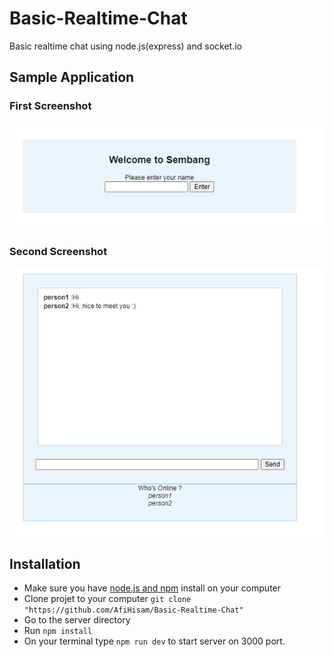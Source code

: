 # Basic-Realtime-Chat
Basic realtime chat using node.js(express) and socket.io

## Sample Application

### First Screenshot
<img src="https://raw.githubusercontent.com/AfiHisam/Basic-Realtime-Chat/master/screenshot1.png">

### Second Screenshot
<img src="https://raw.githubusercontent.com/AfiHisam/Basic-Realtime-Chat/master/screenshot2.PNG">

## Installation 
* Make sure you have [node.js and npm](https://docs.npmjs.com/downloading-and-installing-node-js-and-npm) install on your computer
* Clone projet to your computer ```git clone "https://github.com/AfiHisam/Basic-Realtime-Chat"```
* Go to the server directory
* Run ```npm install```
* On your terminal type ```npm run dev``` to start server on 3000 port. 
